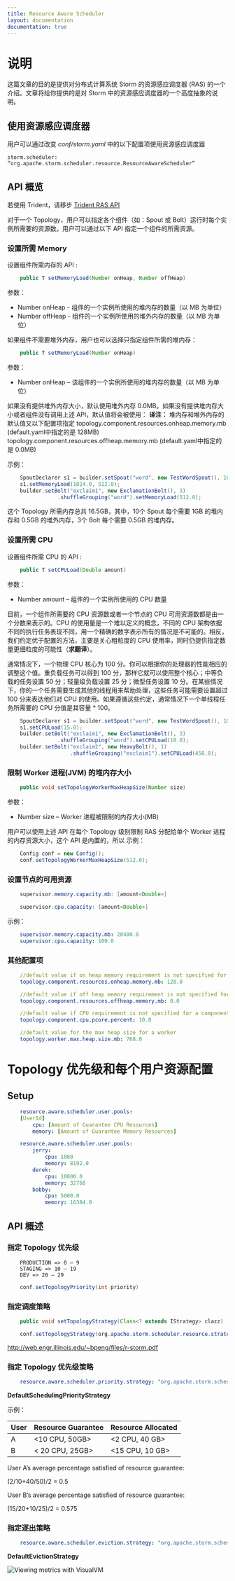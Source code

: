 ```yaml
---
title: Resource Aware Scheduler
layout: documentation
documentation: true
---
```

# 说明

这篇文章的目的是提供对分布式计算系统 Storm 的资源感应调度器 (RAS) 的一个介绍。文章将给你提供的是对 Storm 中的资源感应调度器的一个高度抽象的说明。

## 使用资源感应调度器

用户可以通过改变 *conf/storm.yaml* 中的以下配置项使用资源感应调度器

    storm.scheduler: “org.apache.storm.scheduler.resource.ResourceAwareScheduler”

## API 概览

若使用 Trident，请移步 [Trident RAS API](./Trident-RAS-API.html)

对于一个 Topology，用户可以指定各个组件（如：Spout 或 Bolt）运行时每个实例所需要的资源数。用户可以通过以下 API 指定一个组件的所需资源。

### 设置所需 Memory

设置组件所需内存的 API :
```java
    public T setMemoryLoad(Number onHeap, Number offHeap)
```
参数：
* Number onHeap - 组件的一个实例所使用的堆内存的数量（以 MB 为单位）
* Number offHeap - 组件的一个实例所使用的堆外内存的数量（以 MB 为单位）

如果组件不需要堆外内存，用户也可以选择只指定组件所需的堆内存：
```java
    public T setMemoryLoad(Number onHeap)
```
参数：
* Number onHeap – 该组件的一个实例所使用的堆内存的数量（以 MB 为单位）

如果没有提供堆外内存大小，默认使用堆外内存 0.0MB。如果没有提供堆内存大小或者组件没有调用上述 API，默认值将会被使用：
**译注：** 堆内存和堆外内存的默认值又以下配置项指定
topology.component.resources.onheap.memory.mb (default.yaml中指定的是 128MB)
topology.component.resources.offheap.memory.mb (default.yaml中指定的是 0.0MB)

示例：
```java
    SpoutDeclarer s1 = builder.setSpout("word", new TestWordSpout(), 10);
    s1.setMemoryLoad(1024.0, 512.0);
    builder.setBolt("exclaim1", new ExclamationBolt(), 3)
                .shuffleGrouping("word").setMemoryLoad(512.0);
```
这个 Topology 所需内存总共 16.5GB，其中，10个 Spout 每个需要 1GB 的堆内存和 0.5GB 的堆外内存，3个 Bolt 每个需要 0.5GB 的堆内存。

### 设置所需 CPU

设置组件所需 CPU 的 API :
```java
    public T setCPULoad(Double amount)
```
参数：
* Number amount – 组件的一个实例所使用的 CPU 数量

目前，一个组件所需要的 CPU 资源数或者一个节点的 CPU 可用资源数都是由一个分数来表示的。CPU 的使用量是一个难以定义的概念，不同的 CPU 架构依据不同的执行任务表现不同，用一个精确的数字表示所有的情况是不可能的。相反，我们约定优于配置的方法，主要是关心粗粒度的 CPU 使用率，同时仍提供指定数量更细粒度的可能性（**求翻译**）。

通常情况下，一个物理 CPU 核心为 100 分。你可以根据你的处理器的性能相应的调整这个值。重负载任务可以得到 100 分，那样它就可以使用整个核心；中等负载的任务设置 50 分；轻量级负载设置 25 分；微型任务设置 10 分。在某些情况下，你的一个任务需要生成其他的线程用来帮助处理，这些任务可能需要设置超过 100 分来表达他们对 CPU 的使用。如果遵循这些约定，通常情况下一个单线程任务所需要的 CPU 分值是其容量 * 100。

```java
    SpoutDeclarer s1 = builder.setSpout("word", new TestWordSpout(), 10);
    s1.setCPULoad(15.0);
    builder.setBolt("exclaim1", new ExclamationBolt(), 3)
                .shuffleGrouping("word").setCPULoad(10.0);
    builder.setBolt("exclaim2", new HeavyBolt(), 1)
                    .shuffleGrouping("exclaim1").setCPULoad(450.0);
```

### 限制 Worker 进程(JVM) 的堆内存大小

```java
    public void setTopologyWorkerMaxHeapSize(Number size)
```
参数：
* Number size – Worker 进程被限制的内存大小(MB)

用户可以使用上述 API 在每个 Topology 级别限制 RAS 分配给单个 Worker 进程的内存资源大小，这个 API 是内置的，所以 
示例：
```java
    Config conf = new Config();
    conf.setTopologyWorkerMaxHeapSize(512.0);
```

### 设置节点的可用资源

```java
    supervisor.memory.capacity.mb: [amount<Double>]
```

```java
    supervisor.cpu.capacity: [amount<Double>]
```

示例：
```yaml
    supervisor.memory.capacity.mb: 20480.0
    supervisor.cpu.capacity: 100.0
```

### 其他配置项

```yaml
    //default value if on heap memory requirement is not specified for a component 
    topology.component.resources.onheap.memory.mb: 128.0

    //default value if off heap memory requirement is not specified for a component 
    topology.component.resources.offheap.memory.mb: 0.0

    //default value if CPU requirement is not specified for a component 
    topology.component.cpu.pcore.percent: 10.0

    //default value for the max heap size for a worker  
    topology.worker.max.heap.size.mb: 768.0
```

# Topology 优先级和每个用户资源配置



## Setup

```yaml
    resource.aware.scheduler.user.pools:
	[UserId]
		cpu: [Amount of Guarantee CPU Resources]
		memory: [Amount of Guarantee Memory Resources]
```

```yaml
    resource.aware.scheduler.user.pools:
        jerry:
            cpu: 1000
            memory: 8192.0
        derek:
            cpu: 10000.0
            memory: 32768
        bobby:
            cpu: 5000.0
            memory: 16384.0
```

## API 概述
### 指定 Topology 优先级

```
    PRODUCTION => 0 – 9
    STAGING => 10 – 19
    DEV => 20 – 29
```

```java
    conf.setTopologyPriority(int priority)
```

### 指定调度策略

```java
    public void setTopologyStrategy(Class<? extends IStrategy> clazz)
```

```java
    conf.setTopologyStrategy(org.apache.storm.scheduler.resource.strategies.schedulin.DefaultResourceAwareStrategy.class);
```

http://web.engr.illinois.edu/~bpeng/files/r-storm.pdf

### 指定 Topology 优先级策略

```yaml
    resource.aware.scheduler.priority.strategy: "org.apache.storm.scheduler.resource.strategies.priority.DefaultSchedulingPriorityStrategy"
```

**DefaultSchedulingPriorityStrategy**


示例：

|User|Resource Guarantee|Resource Allocated|
|----|------------------|------------------|
|A|<10 CPU, 50GB>|<2 CPU, 40 GB>|
|B|< 20 CPU, 25GB>|<15 CPU, 10 GB>|

User A’s average percentage satisfied of resource guarantee: 

(2/10+40/50)/2  = 0.5

User B’s average percentage satisfied of resource guarantee: 

(15/20+10/25)/2  = 0.575

### 指定逐出策略

```yaml
    resource.aware.scheduler.eviction.strategy: "org.apache.storm.scheduler.resource.strategies.eviction.DefaultEvictionStrategy"
```


**DefaultEvictionStrategy**


![Viewing metrics with VisualVM](../docs/images/resource_aware_scheduler_default_eviction_strategy.svg)
